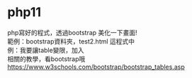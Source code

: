 # php11
php寫好的程式，透過bootstrap 美化一下畫面!<br>
範例：bootstrap資料夾，test2.html 這程式中<br>
例：我要讓table變限，加入 <table class="table table-striped"> <br>
相關的教學，看bootstrap哦  <br>
https://www.w3schools.com/bootstrap/bootstrap_tables.asp

